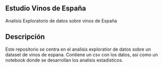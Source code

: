 ## Estudio Vinos de España

Analisis Exploratorio de datos sobre vinos de España

## Descripción

Este repositorio se centra en el analisis exploratior de datos sobre un dataset de vinos de espana.
Contiene un csv con los datos, asi como un notebook donde se desarrollan los analisis estadisticos.


